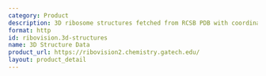 ```yaml
---
category: Product
description: 3D ribosome structures fetched from RCSB PDB with coordinate data
format: http
id: ribovision.3d-structures
name: 3D Structure Data
product_url: https://ribovision2.chemistry.gatech.edu/
layout: product_detail
---
```

